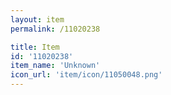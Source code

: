 ```yaml
---
layout: item
permalink: /11020238

title: Item
id: '11020238'
item_name: 'Unknown'
icon_url: 'item/icon/11050048.png'
---
```

